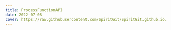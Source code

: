 ```yaml
---
title: ProcessFunctionAPI
date: 2022-07-08
cover: https://raw.githubusercontent.com/SpiritGit/SpiritGit.github.io/main/src/images/covers/flink_logo.jpg
---
```


